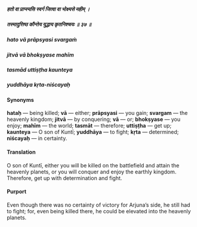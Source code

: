 ##### हतो वा प्राप्स्यसि स्वर्ग जित्वा वा भोक्ष्यसे महीम् ।
##### तस्मादुत्तिष्ठ कौन्तेय युद्धाय कृतनिश्चयः ॥ ३७ ॥

##### hato vā prāpsyasi svargaṁ
##### jitvā vā bhokṣyase mahīm
##### tasmād uttiṣṭha kaunteya
##### yuddhāya kṛta-niścayaḥ

#### Synonyms

**hataḥ** — being killed; **vā** — either; **prāpsyasi** — you gain; **svargam** — the heavenly kingdom; **jitvā** — by conquering; **vā** — or; **bhokṣyase** — you enjoy; **mahīm** — the world; **tasmāt** — therefore; **uttiṣṭha** — get up; **kaunteya** — O son of Kuntī; **yuddhāya** — to fight; **kṛta** — determined; **niścayaḥ** — in certainty.

#### Translation

O son of Kuntī, either you will be killed on the battlefield and attain the heavenly planets, or you will conquer and enjoy the earthly kingdom. Therefore, get up with determination and fight.

#### Purport

Even though there was no certainty of victory for Arjuna’s side, he still had to fight; for, even being killed there, he could be elevated into the heavenly planets.